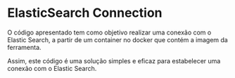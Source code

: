 # ElasticSearch Connection


O código apresentado tem como objetivo realizar uma conexão com o Elastic Search, a partir de um container no docker que contém a imagem da ferramenta.

Assim, este código é uma solução simples e eficaz para estabelecer uma conexão com o Elastic Search.